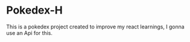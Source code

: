 # Pokedex-H

This is a pokedex project created to improve my react learnings, I gonna use an Api for this. 

